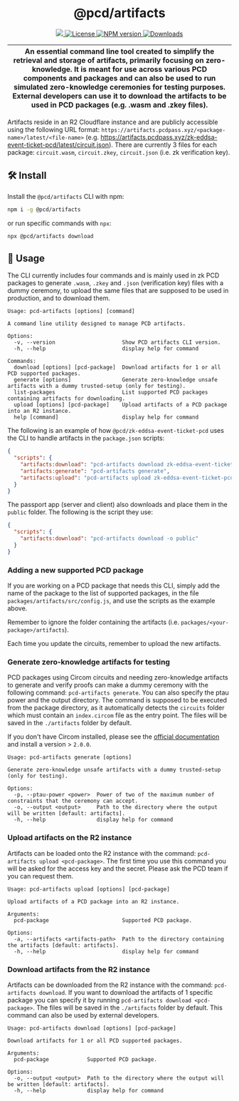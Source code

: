 <p align="center">
    <h1 align="center">
        @pcd/artifacts
    </h1>
</p>

<p align="center">
    <a href="https://github.com/proofcarryingdata">
        <img src="https://img.shields.io/badge/project-PCD-blue.svg?style=flat-square">
    </a>
    <a href="https://github.com/proofcarryingdata/zupass/blob/main/packages/artifacts/LICENSE">
        <img alt="License" src="https://img.shields.io/badge/license-MIT-green.svg?style=flat-square">
    </a>
    <a href="https://www.npmjs.com/package/@pcd/artifacts">
        <img alt="NPM version" src="https://img.shields.io/npm/v/@pcd/artifacts?style=flat-square" />
    </a>
    <a href="https://npmjs.org/package/@pcd/artifacts">
        <img alt="Downloads" src="https://img.shields.io/npm/dm/@pcd/artifacts.svg?style=flat-square" />
    </a>
</p>

| An essential command line tool created to simplify the retrieval and storage of artifacts, primarily focusing on zero-knowledge. It is meant for use across various PCD components and packages and can also be used to run simulated zero-knowledge ceremonies for testing purposes. External developers can use it to download the artifacts to be used in PCD packages (e.g. .wasm and .zkey files). |
| ------------------------------------------------------------------------------------------------------------------------------------------------------------------------------------------------------------------------------------------------------------------------------------------------------------------------------------------------------------------------------------------------------- |

Artifacts reside in an R2 Cloudflare instance and are publicly accessible using the following URL format: `https://artifacts.pcdpass.xyz/<package-name>/latest/<file-name>` (e.g. https://artifacts.pcdpass.xyz/zk-eddsa-event-ticket-pcd/latest/circuit.json). There are currently 3 files for each package: `circuit.wasm`, `circuit.zkey`, `circuit.json` (i.e. zk verification key).

## 🛠 Install

Install the `@pcd/artifacts` CLI with npm:

```bash
npm i -g @pcd/artifacts
```

or run specific commands with `npx`:

```bash
npx @pcd/artifacts download
```

## 📜 Usage

The CLI currently includes four commands and is mainly used in zk PCD packages to generate `.wasm`, `.zkey` and `.json` (verification key) files with a dummy ceremony, to upload the same files that are supposed to be used in production, and to download them.

```
Usage: pcd-artifacts [options] [command]

A command line utility designed to manage PCD artifacts.

Options:
  -v, --version                     Show PCD artifacts CLI version.
  -h, --help                        display help for command

Commands:
  download [options] [pcd-package]  Download artifacts for 1 or all PCD supported packages.
  generate [options]                Generate zero-knowledge unsafe artifacts with a dummy trusted-setup (only for testing).
  list-packages                     List supported PCD packages containing artifacts for downloading.
  upload [options] [pcd-package]    Upload artifacts of a PCD package into an R2 instance.
  help [command]                    display help for command
```

The following is an example of how `@pcd/zk-eddsa-event-ticket-pcd` uses the CLI to handle artifacts in the `package.json` scripts:

```json
{
  "scripts": {
    "artifacts:download": "pcd-artifacts download zk-eddsa-event-ticket-pcd",
    "artifacts:generate": "pcd-artifacts generate",
    "artifacts:upload": "pcd-artifacts upload zk-eddsa-event-ticket-pcd"
  }
}
```

The passport app (server and client) also downloads and place them in the `public` folder. The following is the script they use:

```json
{
  "scripts": {
    "artifacts:download": "pcd-artifacts download -o public"
  }
}
```

### Adding a new supported PCD package

If you are working on a PCD package that needs this CLI, simply add the name of the package to the list of supported packages, in the file `packages/artifacts/src/config.js`, and use the scripts as the example above.

Remember to ignore the folder containing the artifacts (i.e. `packages/<your-package>/artifacts`).

Each time you update the circuits, remember to upload the new artifacts.

### Generate zero-knowledge artifacts for testing

PCD packages using Circom circuits and needing zero-knowledge artifacts to generate and verify proofs can make a dummy ceremony with the following command: `pcd-artifacts generate`. You can also specify the ptau power and the output directory. The command is supposed to be executed from the package directory, as it automatically detects the `circuits` folder which must contain an `index.circom` file as the entry point. The files will be saved in the `./artifacts` folder by default.

If you don't have Circom installed, please see the [official documentation](https://docs.circom.io/getting-started/installation) and install a version > `2.0.0`.

```
Usage: pcd-artifacts generate [options]

Generate zero-knowledge unsafe artifacts with a dummy trusted-setup (only for testing).

Options:
  -p, --ptau-power <power>  Power of two of the maximum number of constraints that the ceremony can accept.
  -o, --output <output>     Path to the directory where the output will be written [default: artifacts].
  -h, --help                display help for command
```

### Upload artifacts on the R2 instance

Artifacts can be loaded onto the R2 instance with the command: `pcd-artifacts upload <pcd-package>`. The first time you use this command you will be asked for the access key and the secret. Please ask the PCD team if you can request them.

```
Usage: pcd-artifacts upload [options] [pcd-package]

Upload artifacts of a PCD package into an R2 instance.

Arguments:
  pcd-package                       Supported PCD package.

Options:
  -a, --artifacts <artifacts-path>  Path to the directory containing the artifacts [default: artifacts].
  -h, --help                        display help for command
```

### Download artifacts from the R2 instance

Artifacts can be downloaded from the R2 instance with the command: `pcd-artifacts download`. If you want to download the artifacts of 1 specific package you can specify it by running `pcd-artifacts download <pcd-package>`. The files will be saved in the `./artifacts` folder by default. This command can also be used by external developers.

```
Usage: pcd-artifacts download [options] [pcd-package]

Download artifacts for 1 or all PCD supported packages.

Arguments:
  pcd-package            Supported PCD package.

Options:
  -o, --output <output>  Path to the directory where the output will be written [default: artifacts].
  -h, --help             display help for command
```
